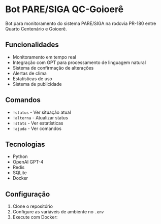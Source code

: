 # Bot PARE/SIGA QC-Goioerê

Bot para monitoramento do sistema PARE/SIGA na rodovia PR-180 entre Quarto Centenário e Goioerê.

## Funcionalidades

- Monitoramento em tempo real
- Integração com GPT para processamento de linguagem natural
- Sistema de confirmação de alterações
- Alertas de clima
- Estatísticas de uso
- Sistema de publicidade

## Comandos

- `!status` - Ver situação atual
- `!alterna` - Atualizar status
- `!stats` - Ver estatísticas
- `!ajuda` - Ver comandos

## Tecnologias

- Python
- OpenAI GPT-4
- Redis
- SQLite
- Docker

## Configuração

1. Clone o repositório
2. Configure as variáveis de ambiente no `.env`
3. Execute com Docker: 